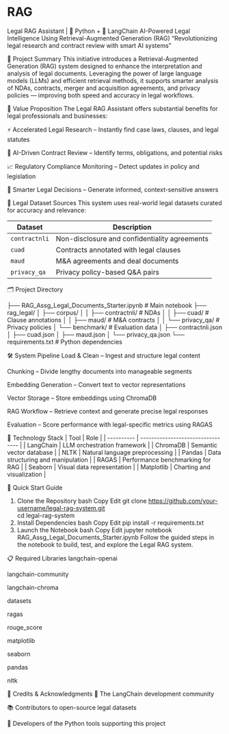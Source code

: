# RAG

 Legal RAG Assistant | 🐍 Python + 🧠 LangChain
AI-Powered Legal Intelligence Using Retrieval-Augmented Generation (RAG)
“Revolutionizing legal research and contract review with smart AI systems”

📘 Project Summary
This initiative introduces a Retrieval-Augmented Generation (RAG) system designed to enhance the interpretation and analysis of legal documents. Leveraging the power of large language models (LLMs) and efficient retrieval methods, it supports smarter analysis of NDAs, contracts, merger and acquisition agreements, and privacy policies — improving both speed and accuracy in legal workflows.

💼 Value Proposition
The Legal RAG Assistant offers substantial benefits for legal professionals and businesses:

⚡ Accelerated Legal Research – Instantly find case laws, clauses, and legal statutes

📜 AI-Driven Contract Review – Identify terms, obligations, and potential risks

📈 Regulatory Compliance Monitoring – Detect updates in policy and legislation

🧠 Smarter Legal Decisions – Generate informed, context-sensitive answers

📂 Legal Dataset Sources
This system uses real-world legal datasets curated for accuracy and relevance:

| Dataset       | Description                                   |
| ------------- | --------------------------------------------- |
| `contractnli` | Non-disclosure and confidentiality agreements |
| `cuad`        | Contracts annotated with legal clauses        |
| `maud`        | M\&A agreements and deal documents            |
| `privacy_qa`  | Privacy policy-based Q\&A pairs               |

🗂️ Project Directory

├── RAG_Assg_Legal_Documents_Starter.ipynb    # Main notebook
├── rag_legal/
│   ├── corpus/
│   │   ├── contractnli/                      # NDAs
│   │   ├── cuad/                             # Clause annotations
│   │   ├── maud/                             # M&A contracts
│   │   └── privacy_qa/                       # Privacy policies
│   └── benchmark/                            # Evaluation data
│       ├── contractnli.json
│       ├── cuad.json
│       ├── maud.json
│       └── privacy_qa.json
└── requirements.txt                          # Python dependencies

🛠️ System Pipeline
Load & Clean – Ingest and structure legal content

Chunking – Divide lengthy documents into manageable segments

Embedding Generation – Convert text to vector representations

Vector Storage – Store embeddings using ChromaDB

RAG Workflow – Retrieve context and generate precise legal responses

Evaluation – Score performance with legal-specific metrics using RAGAS

🧰 Technology Stack
| Tool       | Role                              |
| ---------- | --------------------------------- |
| LangChain  | LLM orchestration framework       |
| ChromaDB   | Semantic vector database          |
| NLTK       | Natural language preprocessing    |
| Pandas     | Data structuring and manipulation |
| RAGAS      | Performance benchmarking for RAG  |
| Seaborn    | Visual data representation        |
| Matplotlib | Charting and visualization        |

🚀 Quick Start Guide
1. Clone the Repository
bash
Copy
Edit
git clone https://github.com/your-username/legal-rag-system.git  
cd legal-rag-system
2. Install Dependencies
bash
Copy
Edit
pip install -r requirements.txt
3. Launch the Notebook
bash
Copy
Edit
jupyter notebook RAG_Assg_Legal_Documents_Starter.ipynb
Follow the guided steps in the notebook to build, test, and explore the Legal RAG system.

📋 Required Libraries
langchain-openai

langchain-community

langchain-chroma

datasets

ragas

rouge_score

matplotlib

seaborn

pandas

nltk

🙏 Credits & Acknowledgments
🙌 The LangChain development community

📚 Contributors to open-source legal datasets

🧰 Developers of the Python tools supporting this project




